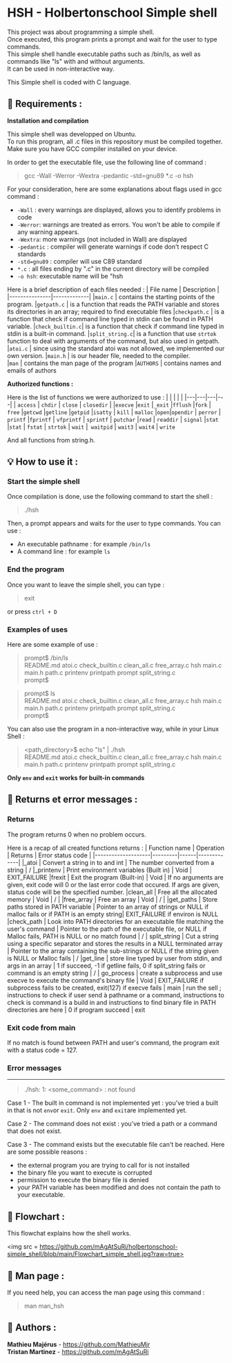 # HSH - Holbertonschool Simple shell

This project was about programming a simple shell.  
Once executed, this program prints a prompt and wait for the user to type commands.  
This simple shell handle executable paths such as /bin/ls, as well as commands like "ls" with and without arguments.  
It can be used in non-interactive way.  

This Simple shell is coded with C language. 

## 🧰 Requirements :

**Installation and compilation**

This simple shell was developped on Ubuntu.  
To run this program, all .c files in this repository must be compiled together. Make sure you have GCC compiler installed on your device.  

In order to get the executable file, use the following line of command :

> gcc -Wall -Werror -Wextra -pedantic -std=gnu89 *.c -o hsh

For your consideration, here are some explanations about flags used in gcc command :

- `-Wall` : every warnings are displayed, allows you to identify problems in code
- `-Werror`: warnings are treated as errors. You won't be able to compile if any warning appears.
- `-Wextra`: more warnings (not included in Wall) are displayed
- `-pedantic` : compiler will generate warnings if code don't respect C standards
- `-std=gnu89` : compiler will use C89 standard
- `*.c` : all files ending by ".c" in the current directory will be compiled
- `-o hsh`: executable name will be "hsh  

Here is a brief description of each files needed : 
| File name 	| Description |
|---------------|-------------|
|`main.c`		| contains the starting points of the program.
|`getpath.c`	| is a function that reads the PATH variable and stores its directories in an array; required to find executable files
|`checkpath.c`	| is a function that check if command line typed in stdin can be found in PATH variable.
|`check_builtin.c`| is a function that check if command line typed in stdin is a built-in command.
|`split_string.c`| is a function that use `strtok` function to deal with arguments of the command, but also used in getpath.
|`atoi.c`		| since using the standard atoi was not allowed, we implemented our own version.
|`main.h`	| is our header file, needed to the compiler.  
|`man`	| contains the man page of the program
|`AUTHORS` | contains names and emails of authors

**Authorized functions :**  

Here is the list of functions we were authorized to use : 
|	|	|	|	|
|---|---|---|---|
| `access`  | `chdir` 	| `close` | `closedir` | 
|`execve` |`exit` |`_exit` |`fflush` 
|`fork` | `free` |`getcwd` |`getline`
|`getpid` |`isatty` | `kill` | `malloc`
|`open`|`opendir` | `perror` | `printf`
|`fprintf` | `vfprintf` | `sprintf` | `putchar`
|`read` | `readdir` | `signal` |`stat`
|`stat` | `fstat` | `strtok` | `wait`
|` waitpid` | `wait3` | `wait4` | `write`  

And all functions from string.h.

## 💡 How to use it :
### Start the simple shell  
Once compilation is done, use the following command to start the shell :
> ./hsh

Then, a prompt appears and waits for the user to type commands. You can use :
- An executable pathname : for example `/bin/ls`
- A command line : for example `ls`

### End the program
Once you want to leave the simple shell, you can type :
> exit

or press `ctrl + D`

### Examples of uses
Here are some example of use :
> prompt$ /bin/ls  
README.md  atoi.c  check_builtin.c  clean_all.c  free_array.c  hsh  main.c  main.h  path.c  printenv  printpath  prompt  split_string.c  
prompt$

> prompt$ ls  
README.md  atoi.c  check_builtin.c  clean_all.c  free_array.c  hsh  main.c  main.h  path.c  printenv  printpath  prompt  split_string.c  
prompt$

You can also use the program in a non-interactive way, while in your Linux Shell :
> <path_directory>$ echo "ls" | ./hsh  
README.md  atoi.c  check_builtin.c  clean_all.c  free_array.c  hsh  main.c  main.h  path.c  printenv  printpath  prompt  split_string.c

**Only `env` and `exit` works for built-in commands**

## 🧮 Returns et error messages :
### Returns

The program returns 0 when no problem occurs. 

Here is a recap of all created functions returns :
| Function name | Operation | Returns | Error status code |
|--------------------|---------|------|-------------|
|_atoi	| Convert a string in to and int | The number converted from a string | /
|_printenv | Print environment variables (Built in) | Void | EXIT_FAILURE
|frexit	| Exit the program (Built-in) | Void | If no arguments are given, exit code will 0 or the last error code that occured. If args are given, status code will be the specified number.
|clean_all | Free all the allocated memory | Void | / |
|free_array | Free an array | Void | / |
|get_paths | Store paths stored in PATH variable | Pointer to an array of strings or NULL if malloc fails or if PATH is an empty string| EXIT_FAILURE if environ is NULL
|check_path | Look into PATH directories for an executable file matching the user's command | Pointer to the path of the executable file, or NULL if Malloc fails, PATH is NULL or no match found | /
| split_string | Cut a string using a specific separator and stores the results in a NULL terminated array | Pointer to the array containing the sub-strings or NULL if the string given is NULL or Malloc fails | / 
|get_line | store line typed by user from stdin, and args in an array | 1 if succeed, -1 if getline fails, 0 if split_string fails or command is an empty string | /
| go_process | create a subprocess and use execve to execute the command's binary file | Void | EXIT_FAILURE if subprocess fails to be created, exit(127) if execve fails |
main | run the sell ; instructions to check if user send à pathname or a command, instructions to check is command is a build in and instructions to find binary file in PATH directories are here | 0 if program succeed | exit

### Exit code from main

If no match is found between PATH and user's command, the program exit with a status code = 127.

### Error messages

---
> ./hsh: 1: <some_command> : not found  

Case 1 - The built in command is not implemented yet : you've tried a built in that is not `env`or `exit`. Only `env` and `exit`are implemented yet.

Case 2 - The command does not exist :  you've tried a path or a command that does not exist. 

Case 3 - The command exists but the executable file can't be reached. Here are some possible reasons :
- the external program you are trying to call for is not installed
- the binary file you want to execute is corrupted
- permission to execute the binary file is denied
- your PATH variable has been modified and does not contain the path to your executable.

## 🔎 Flowchart :  
This flowchat explains how the shell works. 

<img src = https://github.com/mAgAtSuRi/holbertonschool-simple_shell/blob/main/Flowchart_simple_shell.jpg?raw=true>


## 📗 Man page :

If you need help, you can access the man page using this command :
> man man_hsh

## 💼 Authors :
**Mathieu Majérus** - https://github.com/MathieuMjr  
**Tristan Martinez** - https://github.com/mAgAtSuRi

